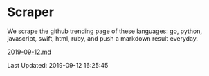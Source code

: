 # Scraper

We scrape the github trending page of these languages: go, python, javascript, swift, html, ruby, and push a markdown result everyday.

[2019-09-12.md](https://github.com/henson/Scraper/blob/master/2019-09-12.md)

Last Updated: 2019-09-12 16:25:45